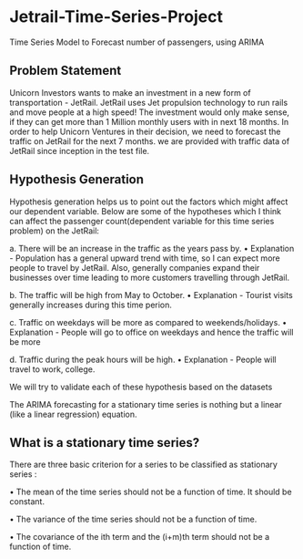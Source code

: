 # Jetrail-Time-Series-Project
Time Series Model to Forecast number of passengers, using ARIMA

## Problem Statement
Unicorn Investors wants to make an investment in a new form of transportation - JetRail. JetRail uses Jet propulsion technology to run rails and move people at a high speed! The investment would only make sense, if they can get more than 1 Million monthly users with in next 18 months. In order to help Unicorn Ventures in their decision, we need to forecast the traffic on JetRail for the next 7 months. we are provided with traffic data of JetRail since inception in the test file.

## Hypothesis Generation
Hypothesis generation helps us to point out the factors which might affect our dependent variable. Below are some of the hypotheses which I think can affect the passenger count(dependent variable for this time series problem) on the JetRail:

a.	There will be an increase in the traffic as the years pass by.
•	Explanation - Population has a general upward trend with time, so I can expect more people to travel by JetRail. Also, generally companies expand their businesses over time leading to more customers travelling through JetRail.

b.	The traffic will be high from May to October.
•	Explanation - Tourist visits generally increases during this time perion.

c.	Traffic on weekdays will be more as compared to weekends/holidays.
•	Explanation - People will go to office on weekdays and hence the traffic will be more

d.	Traffic during the peak hours will be high.
•	Explanation - People will travel to work, college.

We will try to validate each of these hypothesis based on the datasets

The ARIMA forecasting for a stationary time series is nothing but a linear (like a linear regression) equation.
## What is a stationary time series?
There are three basic criterion for a series to be classified as stationary series :

•	The mean of the time series should not be a function of time. It should be constant.

•	The variance of the time series should not be a function of time.

•	The covariance of the ith term and the (i+m)th term should not be a function of time.

